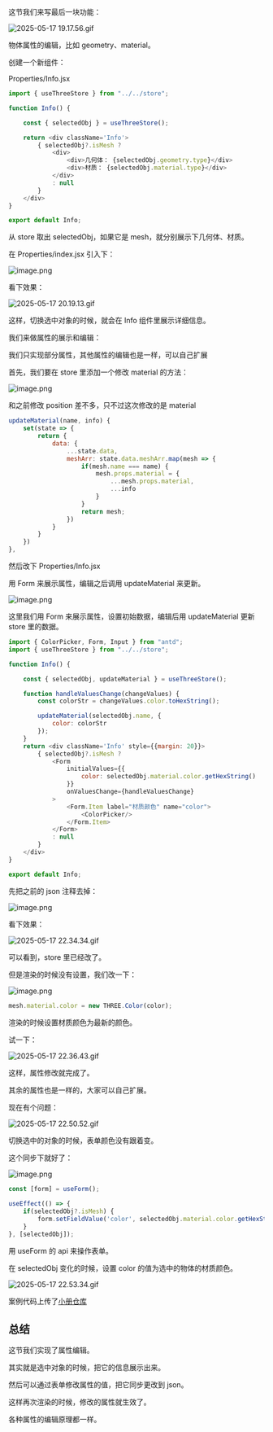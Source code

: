 这节我们来写最后一块功能：

![2025-05-17 19.17.56.gif](https://p9-juejin.byteimg.com/tos-cn-i-k3u1fbpfcp/76c4ea356f4a4bbf8bbfa037c81ad679~tplv-k3u1fbpfcp-jj-mark:0:0:0:0:q75.image#?w=2866&h=1454&s=525435&e=gif&f=55&b=9e9e9e)

物体属性的编辑，比如 geometry、material。

创建一个新组件：

Properties/Info.jsx

```javascript
import { useThreeStore } from "../../store";

function Info() {

    const { selectedObj } = useThreeStore();

    return <div className='Info'>
        { selectedObj?.isMesh ?
            <div>
                <div>几何体： {selectedObj.geometry.type}</div>
                <div>材质： {selectedObj.material.type}</div>
            </div>
            : null
        }
    </div>
}

export default Info;
```
从 store 取出 selectedObj，如果它是 mesh，就分别展示下几何体、材质。

在 Properties/index.jsx 引入下：

![image.png](https://p1-juejin.byteimg.com/tos-cn-i-k3u1fbpfcp/8837036020d84575aa12b663a976c7c3~tplv-k3u1fbpfcp-jj-mark:0:0:0:0:q75.image#?w=994&h=316&s=55411&e=png&b=1f1f1f)

看下效果：


![2025-05-17 20.19.13.gif](https://p3-juejin.byteimg.com/tos-cn-i-k3u1fbpfcp/d19e6c68e3c54e2b9282cf80bf62208a~tplv-k3u1fbpfcp-jj-mark:0:0:0:0:q75.image#?w=2866&h=1454&s=979636&e=gif&f=38&b=020202)

这样，切换选中对象的时候，就会在 Info 组件里展示详细信息。

我们来做属性的展示和编辑：

我们只实现部分属性，其他属性的编辑也是一样，可以自己扩展

首先，我们要在 store 里添加一个修改 material 的方法：

![image.png](https://p1-juejin.byteimg.com/tos-cn-i-k3u1fbpfcp/126b91bc8b57431c8a57713fdafebba9~tplv-k3u1fbpfcp-jj-mark:0:0:0:0:q75.image#?w=1480&h=1042&s=118462&e=png&b=1f1f1f)

和之前修改 position 差不多，只不过这次修改的是 material

```javascript
updateMaterial(name, info) {
    set(state => {
        return {
            data: {
                ...state.data,
                meshArr: state.data.meshArr.map(mesh => {
                    if(mesh.name === name) {                                
                        mesh.props.material = {
                            ...mesh.props.material,
                            ...info
                        }
                    }
                    return mesh;
                })
            }
        }
    })
},
```
然后改下 Properties/Info.jsx

用 Form 来展示属性，编辑之后调用 updateMaterial 来更新。


![image.png](https://p9-juejin.byteimg.com/tos-cn-i-k3u1fbpfcp/7e75c391b2d7464088b1b2e5252f23f5~tplv-k3u1fbpfcp-jj-mark:0:0:0:0:q75.image#?w=1496&h=1248&s=205795&e=png&b=1f1f1f)

这里我们用 Form 来展示属性，设置初始数据，编辑后用 updateMaterial 更新 store 里的数据。

```javascript
import { ColorPicker, Form, Input } from "antd";
import { useThreeStore } from "../../store";

function Info() {

    const { selectedObj, updateMaterial } = useThreeStore();

    function handleValuesChange(changeValues) {
        const colorStr = changeValues.color.toHexString();

        updateMaterial(selectedObj.name, {
            color: colorStr
        });
    }
    return <div className='Info' style={{margin: 20}}>
        { selectedObj?.isMesh ?
            <Form
                initialValues={{
                    color: selectedObj.material.color.getHexString()
                }}
                onValuesChange={handleValuesChange}
            >
                <Form.Item label="材质颜色" name="color">
                    <ColorPicker/>
                </Form.Item>
            </Form>
            : null
        }
    </div>
}

export default Info;
```
先把之前的 json 注释去掉：


![image.png](https://p9-juejin.byteimg.com/tos-cn-i-k3u1fbpfcp/9e36a72f0f8f489b8298fbcce84f3f94~tplv-k3u1fbpfcp-jj-mark:0:0:0:0:q75.image#?w=1358&h=678&s=121237&e=png&b=1f1f1f)

看下效果：


![2025-05-17 22.34.34.gif](https://p3-juejin.byteimg.com/tos-cn-i-k3u1fbpfcp/b2f73cc45aec45689ac5d523ef49be53~tplv-k3u1fbpfcp-jj-mark:0:0:0:0:q75.image#?w=2866&h=1454&s=861592&e=gif&f=47&b=020202)

可以看到，store 里已经改了。

但是渲染的时候没有设置，我们改一下：


![image.png](https://p9-juejin.byteimg.com/tos-cn-i-k3u1fbpfcp/283f62979c404b39a888e5bb263e7643~tplv-k3u1fbpfcp-jj-mark:0:0:0:0:q75.image#?w=1584&h=1264&s=250835&e=png&b=1f1f1f)

```javascript
mesh.material.color = new THREE.Color(color);
```
渲染的时候设置材质颜色为最新的颜色。

试一下：


![2025-05-17 22.36.43.gif](https://p6-juejin.byteimg.com/tos-cn-i-k3u1fbpfcp/13e16bb2cf9f449bbc29443e77de8835~tplv-k3u1fbpfcp-jj-mark:0:0:0:0:q75.image#?w=2866&h=1454&s=1257042&e=gif&f=54&b=020202)

这样，属性修改就完成了。

其余的属性也是一样的，大家可以自己扩展。

现在有个问题：

![2025-05-17 22.50.52.gif](https://p1-juejin.byteimg.com/tos-cn-i-k3u1fbpfcp/6d3d806e910a48a68dd1db1804c63d5f~tplv-k3u1fbpfcp-jj-mark:0:0:0:0:q75.image#?w=2866&h=1454&s=840212&e=gif&f=35&b=020202)

切换选中的对象的时候，表单颜色没有跟着变。

这个同步下就好了：



![image.png](https://p1-juejin.byteimg.com/tos-cn-i-k3u1fbpfcp/1e9a49edc68444ad8cb81174e4774e26~tplv-k3u1fbpfcp-jj-mark:0:0:0:0:q75.image#?w=1636&h=1168&s=195023&e=png&b=1f1f1f)

```javascript
const [form] = useForm();
    
useEffect(() => {
    if(selectedObj?.isMesh) {
        form.setFieldValue('color', selectedObj.material.color.getHexString())
    }
}, [selectedObj]);
```
用 useForm 的 api 来操作表单。

在 selectedObj 变化的时候，设置 color 的值为选中的物体的材质颜色。


![2025-05-17 22.53.34.gif](https://p3-juejin.byteimg.com/tos-cn-i-k3u1fbpfcp/56707f263fce413d936f8238a2da8ac5~tplv-k3u1fbpfcp-jj-mark:0:0:0:0:q75.image#?w=2866&h=1454&s=705879&e=gif&f=26&b=020202)

案例代码上传了[小册仓库](https://github.com/QuarkGluonPlasma/threejs-course-code/tree/main/threejs-editor)

## 总结

这节我们实现了属性编辑。

其实就是选中对象的时候，把它的信息展示出来。

然后可以通过表单修改属性的值，把它同步更改到 json。

这样再次渲染的时候，修改的属性就生效了。

各种属性的编辑原理都一样。
